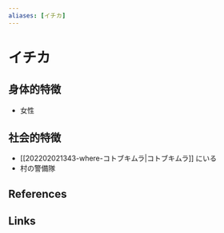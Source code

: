 ```yaml
---
aliases: [イチカ]
---
```

# イチカ


## 身体的特徴

- 女性

## 社会的特徴

- [[202202021343-where-コトブキムラ|コトブキムラ]] にいる
- 村の警備隊

## References



## Links


